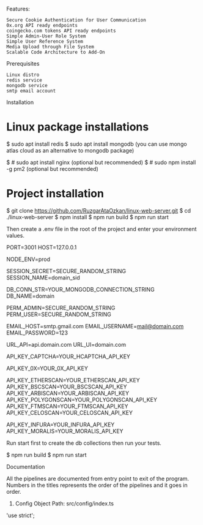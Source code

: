 Features:

    Secure Cookie Authentication for User Communication
    0x.org API ready endpoints
    coingecko.com tokens API ready endpoints
    Simple Admin-User Role System
    Simple User Reference System
    Media Upload through File System
    Scalable Code Architecture to Add-On

Prerequisites

    Linux distro
    redis service
    mongodb service
    smtp email account

Installation

# Linux package installations

$ sudo apt install redis
$ sudo apt install mongodb (you can use mongo atlas cloud as an alternative to mongodb package)

$ # sudo apt install nginx (optional but recommended)
$ # sudo npm install -g pm2 (optional but recommended)

# Project installation

$ git clone https://github.com/RuzgarAtaOzkan/linux-web-server.git
$ cd ./linux-web-server
$ npm install
$ npm run build
$ npm run start

Then create a .env file in the root of the project and enter your environment values.

PORT=3001
HOST=127.0.0.1

NODE_ENV=prod

SESSION_SECRET=SECURE_RANDOM_STRING
SESSION_NAME=domain_sid

DB_CONN_STR=YOUR_MONGODB_CONNECTION_STRING
DB_NAME=domain

PERM_ADMIN=SECURE_RANDOM_STRING
PERM_USER=SECURE_RANDOM_STRING

EMAIL_HOST=smtp.gmail.com
EMAIL_USERNAME=mail@domain.com
EMAIL_PASSWORD=123

URL_API=api.domain.com
URL_UI=domain.com

API_KEY_CAPTCHA=YOUR_HCAPTCHA_API_KEY

API_KEY_0X=YOUR_0X_API_KEY

API_KEY_ETHERSCAN=YOUR_ETHERSCAN_API_KEY
API_KEY_BSCSCAN=YOUR_BSCSCAN_API_KEY
API_KEY_ARBISCAN=YOUR_ARBISCAN_API_KEY
API_KEY_POLYGONSCAN=YOUR_POLYGONSCAN_API_KEY
API_KEY_FTMSCAN=YOUR_FTMSCAN_API_KEY
API_KEY_CELOSCAN=YOUR_CELOSCAN_API_KEY

API_KEY_INFURA=YOUR_INFURA_API_KEY
API_KEY_MORALIS=YOUR_MORALIS_API_KEY

Run start first to create the db collections then run your tests.

$ npm run build
$ npm run start

Documentation

All the pipelines are documented from entry point to exit of the program. Numbers in the titles represents the order of the pipelines and it goes in order.

1. Config Object
   Path: src/config/index.ts

'use strict';
